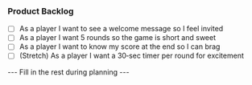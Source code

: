 ### Product Backlog

- [ ] As a player I want to see a welcome message so I feel invited
- [ ] As a player I want 5 rounds so the game is short and sweet
- [ ] As a player I want to know my score at the end so I can brag
- [ ] (Stretch) As a player I want a 30‑sec timer per round for excitement

--- Fill in the rest during planning ---
